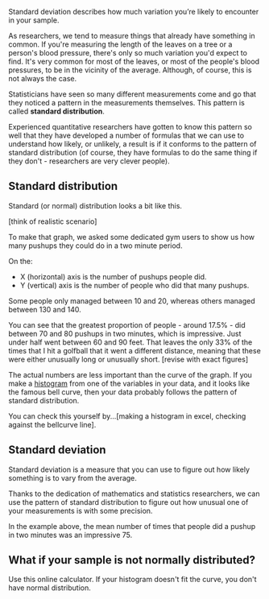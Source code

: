 Standard deviation describes how much variation you’re likely to encounter in your sample.

As researchers, we tend to measure things that already have something in common.  If you're measuring the length of the leaves on a tree or a person's blood pressure, there's only so much variation you'd expect to find.  It's very common for most of the leaves, or most of the people's blood pressures, to be in the vicinity of the average.  Although, of course, this is not always the case.

Statisticians have seen so many different measurements come and go that they noticed a pattern in the measurements themselves.  This pattern is called __standard distribution__.

Experienced quantitative researchers have gotten to know this pattern so well that they have developed a number of formulas that we can use to understand how likely, or unlikely, a result is if it conforms to the pattern of standard distribution (of course, they have formulas to do the same thing if they don't - researchers are very clever people).


## Standard distribution

Standard (or normal) distribution looks a bit like this. 

[think of realistic scenario]

To make that graph, we asked some dedicated gym users to show us how many pushups they could do in a two minute period.

On the:

* X (horizontal) axis is the number of pushups people did.
* Y (vertical) axis is the number of people who did that many pushups.

Some people only managed between 10 and 20, whereas others managed between 130 and 140.


You can see that the greatest proportion of people - around 17.5% - did between 70 and 80 pushups in two minutes, which is impressive.  Just under half went between 60 and 90 feet.  That leaves the only 33% of the times that I hit a golfball that it went a different distance, meaning that these were either unusually long or unusually short. [revise with exact figures]

The actual numbers are less important than the curve of the graph.  If you make a [histogram](https://en.wikipedia.org/wiki/Histogram) from one of the variables in your data, and it looks like the famous bell curve, then your data probably follows the pattern of standard distribution.

You can check this yourself by...[making a histogram in excel, checking against the bellcurve line]. 



## Standard deviation

Standard deviation is a measure that you can use to figure out how likely something is to vary from the average.

Thanks to the dedication of mathematics and statistics researchers, we can use the pattern of standard distribution to figure out how unusual one of your measurements is with some precision.

In the example above, the mean number of times that people did a pushup in two minutes was an impressive 75.

## What if your sample is not normally distributed?
Use this online calculator.  If your histogram doesn't fit the curve, you don't have normal distribution.
